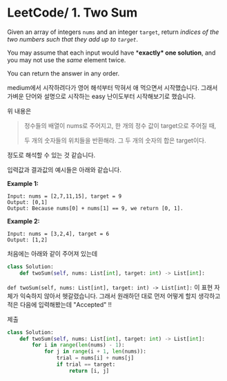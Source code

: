 # LeetCode/ 1. Two Sum

Given an array of integers `nums` and an integer `target`, return *indices of the two numbers such that they add up to `target`*.

You may assume that each input would have ***exactly\* one solution**, and you may not use the *same* element twice.

You can return the answer in any order.

medium에서 시작하려다가 영어 해석부터 막혀서 애 먹으면서 시작했습니다. 그래서 가벼운 단어와 설명으로 시작하는 easy 난이도부터 시작해보기로 했습니다. 

위 내용은 

> 정수들의 배열이 nums로 주어지고, 한 개의 정수 값이 target으로 주어질 때,
>
> 두 개의 숫자들의 위치들을 반환해라. 그 두 개의 숫자의 합은 target이다. 

정도로 해석할 수 있는 것 같습니다. 

입력값과 결과값의 예시들은 아래와 같습니다. 

**Example 1:**

```
Input: nums = [2,7,11,15], target = 9
Output: [0,1]
Output: Because nums[0] + nums[1] == 9, we return [0, 1].
```

**Example 2:**

```
Input: nums = [3,2,4], target = 6
Output: [1,2]
```



처음에는 아래와 같이 주어져 있는데 

```python
class Solution:
    def twoSum(self, nums: List[int], target: int) -> List[int]:
```

`def twoSum(self, nums: List[int], target: int) -> List[int]:` 이 표현 자체가 익숙하지 않아서 헷갈렸습니다. 그래서 원래하던 대로 먼저 어떻게 할지 생각하고 적은 다음에 입력해봤는데 "Accepted" !! 

제출

```python
class Solution:
    def twoSum(self, nums: List[int], target: int) -> List[int]:
        for i in range(len(nums) - 1):
            for j in range(i + 1, len(nums)):
                trial = nums[i] + nums[j]
                if trial == target:
                    return [i, j]
```

